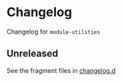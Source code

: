 # Changelog

Changelog for `module-utilities`

## Unreleased

See the fragment files in [changelog.d](https://github.com/wpk-nist-gov/module-utilities)

<!-- scriv-insert-here -->
